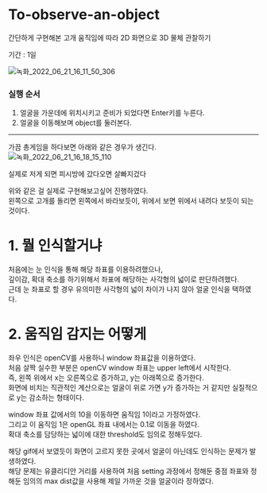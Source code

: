 # To-observe-an-object  
간단하게 구현해본
고개 움직임에 따라 2D 화면으로 3D 물체 관찰하기    

기간 : 1일  


![녹화_2022_06_21_16_11_50_306](https://user-images.githubusercontent.com/81853056/174739958-25064a36-727f-46b9-b796-9ecd7001cce1.gif)   

### 실행 순서  
1. 얼굴을 가운데에 위치시키고 준비가 되었다면 Enter키를 누른다.  
2. 얼굴을 이동해보며 object를 둘러본다.  

----------------------------------------------------------------------  
  
 가끔 총게임을 하다보면 아래와 같은 경우가 생긴다.  
 ![녹화_2022_06_21_16_18_15_110](https://user-images.githubusercontent.com/81853056/174739965-798fe1e7-2212-4e20-9ab7-b0d082694f62.gif)  
 
 실제로 저게 되면 피시방에 갔다오면 살빠지겄다
 
 위와 같은 걸 실제로 구현해보고싶어 진행하였다.  
 왼쪽으로 고개를 돌리면 왼쪽에서 바라보듯이, 위에서 보면 위에서 내려다 보듯이 되는 것이다.  
 
 # 1. 뭘 인식할거냐  
 처음에는 눈 인식을 통해 해당 좌표를 이용하려했으나,   
 깊이감, 확대 축소를 하기위해서 좌표에 해당하는 사각형의 넓이로 판단하려했다.  
 근데 눈 좌표로 할 경우 유의미한 사각형의 넓이 차이가 나지 않아 얼굴 인식을 택하였다.   
 
 
 # 2. 움직임 감지는 어떻게
 좌우 인식은 openCV를 사용하니 window 좌표값을 이용하였다.  
 처음 살짝 실수한 부분은 openCV window 좌표는 upper left에서 시작한다.  
 즉, 왼쪽 위에서 x는 오른쪽으로 증가하고, y는 아래쪽으로 증가한다.  
 화면에 비치는 직관적인 계산으로는 얼굴이 위로 가면 y가 증가하는 거 같지만 실질적으로 y는 감소하는 형태이다.  
 
 window 좌표 값에서의 10을 이동하면 움직임 1이라고 가정하였다.  
 그리고 이 움직임 1은 openGL 좌표 내에서는 0.1로 이동을 하였다.  
 확대 축소를 담당하는 넓이에 대한 threshold도 임의로 정해두었다.    
   
해당 gif에서 보였듯이 화면이 고르지 못한 곳에서 얼굴이 아닌데도 인식하는 문제가 발생하였다.  
해당 문제는 유클리디안 거리를 사용하여 처음 setting 과정에서 정해둔 중점 좌표와 정해둔 임의의 max dist값을 사용해 제일 가까운 것을 얼굴이라 정하였다.  

 

